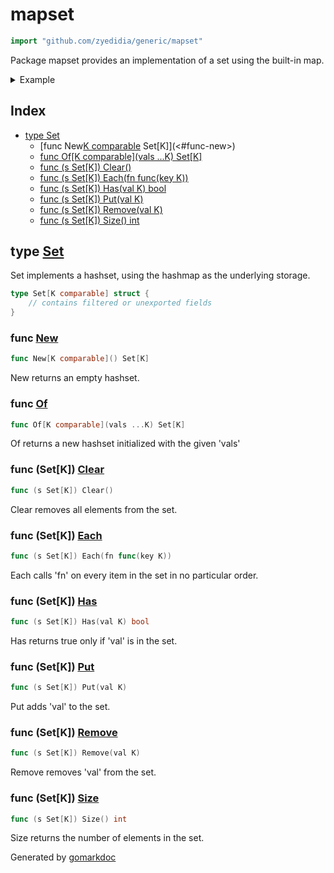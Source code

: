 <!-- Code generated by gomarkdoc. DO NOT EDIT -->

# mapset

```go
import "github.com/zyedidia/generic/mapset"
```

Package mapset provides an implementation of a set using the built\-in map.

<details><summary>Example</summary>
<p>

```go
package main

import (
	"fmt"

	"github.com/zyedidia/generic/mapset"
)

func main() {
	set := mapset.New[string]()
	set.Put("foo")
	set.Put("bar")
	set.Put("baz")

	fmt.Println("foo", set.Has("foo"))
	fmt.Println("quux", set.Has("quux"))

	set.Remove("foo")
	fmt.Println("foo", set.Has("foo"))
	fmt.Println("bar", set.Has("bar"))

	set.Clear()
	fmt.Println("foo", set.Has("foo"))
	fmt.Println("bar", set.Has("bar"))
}
```

#### Output

```
foo true
quux false
foo false
bar true
foo false
bar false
```

</p>
</details>

## Index

- [type Set](<#type-set>)
  - [func New[K comparable]() Set[K]](<#func-new>)
  - [func Of[K comparable](vals ...K) Set[K]](<#func-of>)
  - [func (s Set[K]) Clear()](<#func-setk-clear>)
  - [func (s Set[K]) Each(fn func(key K))](<#func-setk-each>)
  - [func (s Set[K]) Has(val K) bool](<#func-setk-has>)
  - [func (s Set[K]) Put(val K)](<#func-setk-put>)
  - [func (s Set[K]) Remove(val K)](<#func-setk-remove>)
  - [func (s Set[K]) Size() int](<#func-setk-size>)


## type [Set](<https://github.com/zyedidia/generic/blob/master/mapset/set.go#L7-L9>)

Set implements a hashset, using the hashmap as the underlying storage.

```go
type Set[K comparable] struct {
    // contains filtered or unexported fields
}
```

### func [New](<https://github.com/zyedidia/generic/blob/master/mapset/set.go#L12>)

```go
func New[K comparable]() Set[K]
```

New returns an empty hashset.

### func [Of](<https://github.com/zyedidia/generic/blob/master/mapset/set.go#L19>)

```go
func Of[K comparable](vals ...K) Set[K]
```

Of returns a new hashset initialized with the given 'vals'

### func \(Set\[K\]\) [Clear](<https://github.com/zyedidia/generic/blob/master/mapset/set.go#L44>)

```go
func (s Set[K]) Clear()
```

Clear removes all elements from the set.

### func \(Set\[K\]\) [Each](<https://github.com/zyedidia/generic/blob/master/mapset/set.go#L54>)

```go
func (s Set[K]) Each(fn func(key K))
```

Each calls 'fn' on every item in the set in no particular order.

### func \(Set\[K\]\) [Has](<https://github.com/zyedidia/generic/blob/master/mapset/set.go#L33>)

```go
func (s Set[K]) Has(val K) bool
```

Has returns true only if 'val' is in the set.

### func \(Set\[K\]\) [Put](<https://github.com/zyedidia/generic/blob/master/mapset/set.go#L28>)

```go
func (s Set[K]) Put(val K)
```

Put adds 'val' to the set.

### func \(Set\[K\]\) [Remove](<https://github.com/zyedidia/generic/blob/master/mapset/set.go#L39>)

```go
func (s Set[K]) Remove(val K)
```

Remove removes 'val' from the set.

### func \(Set\[K\]\) [Size](<https://github.com/zyedidia/generic/blob/master/mapset/set.go#L49>)

```go
func (s Set[K]) Size() int
```

Size returns the number of elements in the set.



Generated by [gomarkdoc](<https://github.com/princjef/gomarkdoc>)
